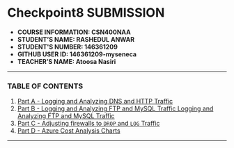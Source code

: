 # Checkpoint8 SUBMISSION

- **COURSE INFORMATION: CSN400NAA**
- **STUDENT’S NAME: RASHEDUL ANWAR**
- **STUDENT'S NUMBER: 146361209**
- **GITHUB USER ID: 146361209-myseneca**
- **TEACHER’S NAME: Atoosa Nasiri**
---
### TABLE OF CONTENTS
1. [Part A - Logging and Analyzing DNS and HTTP Traffic](#Logging-and-Analyzing-DNS-and-HTTP-Traffic)
2. [Part B - Logging and Analyzing FTP and MySQL Traffic  Logging and Analyzing FTP and MySQL Traffic](#Logging-and-Analyzing-FTP-and-MySQL-Traffic)
3. [Part C - Adjusting firewalls to `DROP` and `LOG` Traffic ](#Adjusting-firewalls-to-`DROP`-and-`LOG`-Traffic)
4. [Part D - Azure Cost Analysis Charts](#Azure-Cost-Analysis-Charts)
---

